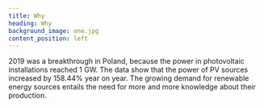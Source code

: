 ```yaml
---
title: Why
heading: Why
background_image: one.jpg
content_position: left
---
```


2019 was a breakthrough in Poland, because the power in photovoltaic installations reached 1 GW. The data show that the power of PV sources increased by 158.44% year on year. The growing demand for renewable energy sources entails the need for more and more knowledge about their production.
